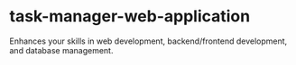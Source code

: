 # task-manager-web-application
Enhances your skills in web development, backend/frontend development, and database management.
